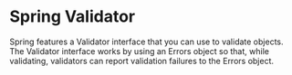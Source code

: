 # Spring Validator

Spring features a Validator interface that you can use to validate objects. The Validator interface works by using an Errors object so that, while validating, validators can report validation failures to the Errors object.